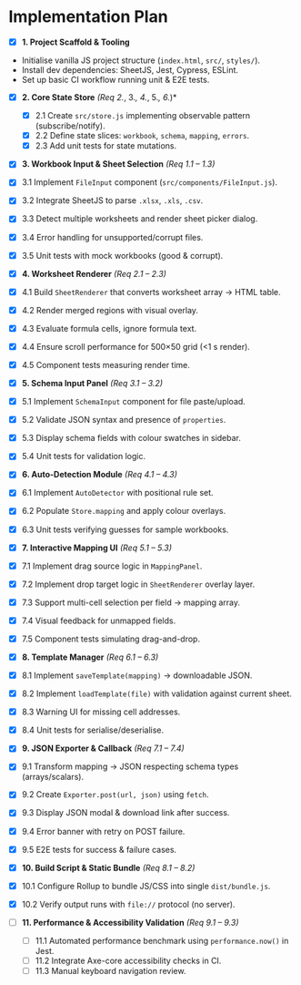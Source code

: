 # Implementation Plan

 - [x] **1. Project Scaffold & Tooling**  
  - Initialise vanilla JS project structure (`index.html`, `src/`, `styles/`).  
  - Install dev dependencies: SheetJS, Jest, Cypress, ESLint.  
  - Set up basic CI workflow running unit & E2E tests.

- [x] **2. Core State Store** *(Req 2.*, 3.*, 4.*, 5.*, 6.*)*  
  - [x] 2.1 Create `src/store.js` implementing observable pattern (subscribe/notify).  
  - [x] 2.2 Define state slices: `workbook`, `schema`, `mapping`, `errors`.  
  - [x] 2.3 Add unit tests for state mutations.

 - [x] **3. Workbook Input & Sheet Selection** *(Req 1.1 – 1.3)*  
  - [x] 3.1 Implement `FileInput` component (`src/components/FileInput.js`).  
  - [x] 3.2 Integrate SheetJS to parse `.xlsx`, `.xls`, `.csv`.  
  - [x] 3.3 Detect multiple worksheets and render sheet picker dialog.  
  - [x] 3.4 Error handling for unsupported/corrupt files.  
  - [x] 3.5 Unit tests with mock workbooks (good & corrupt).

 - [x] **4. Worksheet Renderer** *(Req 2.1 – 2.3)*  
  - [x] 4.1 Build `SheetRenderer` that converts worksheet array → HTML table.  
  - [x] 4.2 Render merged regions with visual overlay.  
  - [x] 4.3 Evaluate formula cells, ignore formula text.  
  - [x] 4.4 Ensure scroll performance for 500×50 grid (<1 s render).  
  - [x] 4.5 Component tests measuring render time.

 - [x] **5. Schema Input Panel** *(Req 3.1 – 3.2)*  
  - [x] 5.1 Implement `SchemaInput` component for file paste/upload.  
  - [x] 5.2 Validate JSON syntax and presence of `properties`.  
  - [x] 5.3 Display schema fields with colour swatches in sidebar.  
  - [x] 5.4 Unit tests for validation logic.

 - [x] **6. Auto-Detection Module** *(Req 4.1 – 4.3)*  
  - [x] 6.1 Implement `AutoDetector` with positional rule set.  
  - [x] 6.2 Populate `Store.mapping` and apply colour overlays.  
  - [x] 6.3 Unit tests verifying guesses for sample workbooks.

 - [x] **7. Interactive Mapping UI** *(Req 5.1 – 5.3)*  
  - [x] 7.1 Implement drag source logic in `MappingPanel`.  
  - [x] 7.2 Implement drop target logic in `SheetRenderer` overlay layer.  
  - [x] 7.3 Support multi-cell selection per field -> mapping array.  
  - [x] 7.4 Visual feedback for unmapped fields.  
  - [x] 7.5 Component tests simulating drag-and-drop.

 - [x] **8. Template Manager** *(Req 6.1 – 6.3)*  
  - [x] 8.1 Implement `saveTemplate(mapping)` → downloadable JSON.  
  - [x] 8.2 Implement `loadTemplate(file)` with validation against current sheet.  
  - [x] 8.3 Warning UI for missing cell addresses.  
  - [x] 8.4 Unit tests for serialise/deserialise.

 - [x] **9. JSON Exporter & Callback** *(Req 7.1 – 7.4)*  
  - [x] 9.1 Transform mapping → JSON respecting schema types (arrays/scalars).  
  - [x] 9.2 Create `Exporter.post(url, json)` using `fetch`.  
  - [x] 9.3 Display JSON modal & download link after success.  
  - [x] 9.4 Error banner with retry on POST failure.  
  - [x] 9.5 E2E tests for success & failure cases.

 - [x] **10. Build Script & Static Bundle** *(Req 8.1 – 8.2)*  
  - [x] 10.1 Configure Rollup to bundle JS/CSS into single `dist/bundle.js`.  
  - [x] 10.2 Verify output runs with `file://` protocol (no server).

- [ ] **11. Performance & Accessibility Validation** *(Req 9.1 – 9.3)*  
  - [ ] 11.1 Automated performance benchmark using `performance.now()` in Jest.  
  - [ ] 11.2 Integrate Axe-core accessibility checks in CI.  
  - [ ] 11.3 Manual keyboard navigation review.
